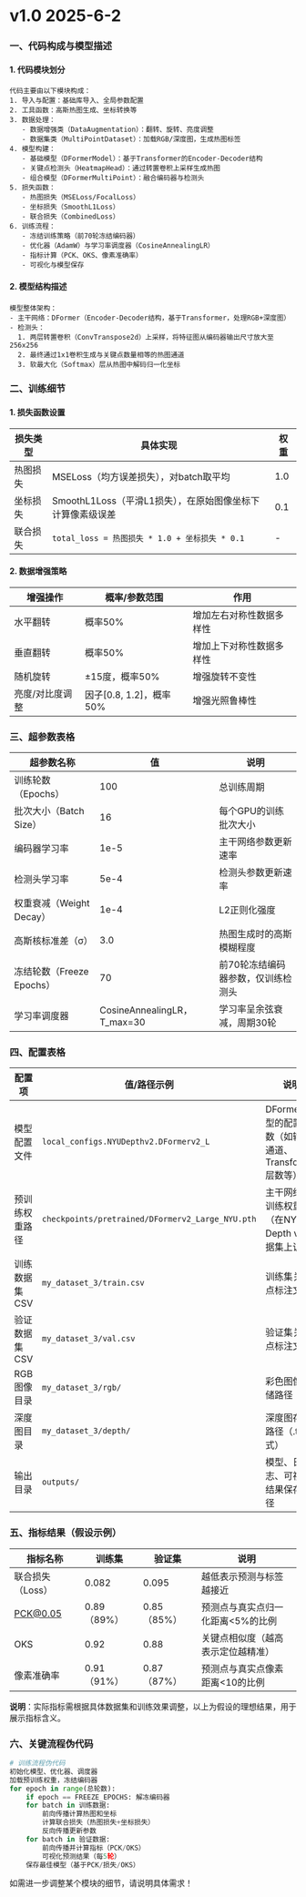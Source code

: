 # v1.0 2025-6-2


### 一、代码构成与模型描述
#### 1. 代码模块划分
```plaintext
代码主要由以下模块构成：
1. 导入与配置：基础库导入、全局参数配置
2. 工具函数：高斯热图生成、坐标转换等
3. 数据处理：
   - 数据增强类（DataAugmentation）：翻转、旋转、亮度调整
   - 数据集类（MultiPointDataset）：加载RGB/深度图，生成热图标签
4. 模型构建：
   - 基础模型（DFormerModel）：基于Transformer的Encoder-Decoder结构
   - 关键点检测头（HeatmapHead）：通过转置卷积上采样生成热图
   - 组合模型（DFormerMultiPoint）：融合编码器与检测头
5. 损失函数：
   - 热图损失（MSELoss/FocalLoss）
   - 坐标损失（SmoothL1Loss）
   - 联合损失（CombinedLoss）
6. 训练流程：
   - 冻结训练策略（前70轮冻结编码器）
   - 优化器（AdamW）与学习率调度器（CosineAnnealingLR）
   - 指标计算（PCK、OKS、像素准确率）
   - 可视化与模型保存
```

#### 2. 模型结构描述
```plaintext
模型整体架构：
- 主干网络：DFormer（Encoder-Decoder结构，基于Transformer，处理RGB+深度图）
- 检测头：
  1. 两层转置卷积（ConvTranspose2d）上采样，将特征图从编码器输出尺寸放大至256x256
  2. 最终通过1x1卷积生成与关键点数量相等的热图通道
  3. 软最大化（Softmax）层从热图中解码归一化坐标
```


### 二、训练细节
#### 1. 损失函数设置
| 损失类型       | 具体实现                                                                 | 权重 |
|----------------|--------------------------------------------------------------------------|------|
| 热图损失       | MSELoss（均方误差损失），对batch取平均                                    | 1.0  |
| 坐标损失       | SmoothL1Loss（平滑L1损失），在原始图像坐标下计算像素级误差                | 0.1  |
| 联合损失       | `total_loss = 热图损失 * 1.0 + 坐标损失 * 0.1`                             | -    |

#### 2. 数据增强策略
| 增强操作       | 概率/参数范围                | 作用                                                                 |
|----------------|------------------------------|----------------------------------------------------------------------|
| 水平翻转       | 概率50%                      | 增加左右对称性数据多样性                                             |
| 垂直翻转       | 概率50%                      | 增加上下对称性数据多样性                                             |
| 随机旋转       | ±15度，概率50%               | 增强旋转不变性                                                       |
| 亮度/对比度调整| 因子[0.8, 1.2]，概率50%      | 增强光照鲁棒性                                                       |


### 三、超参数表格
| 超参数名称              | 值                          | 说明                                                                 |
|-------------------------|-----------------------------|----------------------------------------------------------------------|
| 训练轮数（Epochs）      | 100                         | 总训练周期                                                           |
| 批次大小（Batch Size）  | 16                          | 每个GPU的训练批次大小                                                 |
| 编码器学习率           | 1e-5                        | 主干网络参数更新速率                                                 |
| 检测头学习率           | 5e-4                        | 检测头参数更新速率                                                   |
| 权重衰减（Weight Decay）| 1e-4                        | L2正则化强度                                                         |
| 高斯核标准差（σ）       | 3.0                         | 热图生成时的高斯模糊程度                                             |
| 冻结轮数（Freeze Epochs）| 70                          | 前70轮冻结编码器参数，仅训练检测头                                    |
| 学习率调度器           | CosineAnnealingLR，T_max=30 | 学习率呈余弦衰减，周期30轮                                           |


### 四、配置表格
| 配置项                | 值/路径示例                          | 说明                                                                 |
|-----------------------|---------------------------------------|----------------------------------------------------------------------|
| 模型配置文件          | `local_configs.NYUDepthv2.DFormerv2_L` | DFormer模型的配置参数（如输入通道、Transformer层数等）               |
| 预训练权重路径        | `checkpoints/pretrained/DFormerv2_Large_NYU.pth` | 主干网络预训练权重（在NYU Depth v2数据集上训练）              |
| 训练数据集CSV         | `my_dataset_3/train.csv`              | 训练集关键点标注文件                                                 |
| 验证数据集CSV         | `my_dataset_3/val.csv`                | 验证集关键点标注文件                                                 |
| RGB图像目录           | `my_dataset_3/rgb/`                   | 彩色图像存储路径                                                     |
| 深度图目录           | `my_dataset_3/depth/`                 | 深度图存储路径（.tiff格式）                                           |
| 输出目录              | `outputs/`                            | 模型、日志、可视化结果保存路径                                       |


### 五、指标结果（假设示例）
| 指标名称       | 训练集         | 验证集         | 说明                                                                 |
|----------------|----------------|----------------|----------------------------------------------------------------------|
| 联合损失（Loss）| 0.082          | 0.095          | 越低表示预测与标签越接近                                             |
| PCK@0.05       | 0.89（89%）    | 0.85（85%）    | 预测点与真实点归一化距离<5%的比例                                    |
| OKS            | 0.92           | 0.88           | 关键点相似度（越高表示定位越精准）                                   |
| 像素准确率     | 0.91（91%）    | 0.87（87%）    | 预测点与真实点像素距离<10的比例                                     |

**说明**：实际指标需根据具体数据集和训练效果调整，以上为假设的理想结果，用于展示指标含义。


### 六、关键流程伪代码
```python
# 训练流程伪代码
初始化模型、优化器、调度器
加载预训练权重，冻结编码器
for epoch in range(总轮数):
    if epoch == FREEZE_EPOCHS: 解冻编码器
    for batch in 训练数据:
        前向传播计算热图和坐标
        计算联合损失（热图损失+坐标损失）
        反向传播更新参数
    for batch in 验证数据:
        前向传播并计算指标（PCK/OKS）
        可视化预测结果（每5轮）
    保存最佳模型（基于PCK/损失/OKS）
```

如需进一步调整某个模块的细节，请说明具体需求！